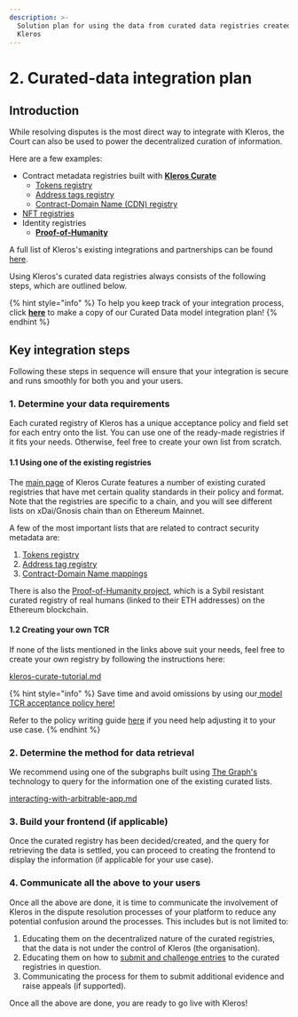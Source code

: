 ```yaml
---
description: >-
  Solution plan for using the data from curated data registries created using
  Kleros
---
```


# 2. Curated-data integration plan

## Introduction

While resolving disputes is the most direct way to integrate with Kleros, the Court can also be used to power the decentralized curation of information.&#x20;

Here are a few examples:

* Contract metadata registries built with [**Kleros Curate**](../../../products/curate/)
  * [Tokens registry](https://curate.kleros.io/tcr/100/0x70533554fe5c17CAf77fE530f77eAB933B92af60?ref=blog.kleros.io)
  * [Address tags registry](https://curate.kleros.io/tcr/100/0x66260C69d03837016d88c9877e61e08Ef74C59F2?ref=blog.kleros.io)
  * [Contract-Domain Name (CDN) registry](https://curate.kleros.io/tcr/100/0x957A53A994860BE4750810131d9c876b2f52d6E1?ref=blog.kleros.io)
* [NFT registries](https://www.reddit.com/r/loopringorg/comments/srji2h/introducing\_kleros\_curated\_nft\_registry\_a\_work\_in/)
* Identity registries
  * [**Proof-of-Humanity**](https://www.proofofhumanity.id/)

A full list of Kleros's existing integrations and partnerships can be found [here](../../live-and-upcoming-integrations.md).

Using Kleros's curated data registries always consists of the following steps, which are outlined below.

{% hint style="info" %}
To help you keep track of your integration process, click [**here**](https://docs.google.com/document/d/1al1JwX8LPQzNDKSmG\_IIiLwqwtEVhnlGX9K\_PI-o08M/copy?copyComments=true) to make a copy of our  Curated Data model integration plan!
{% endhint %}

## Key integration steps

Following these steps in sequence will ensure that your integration is secure and runs smoothly for both you and your users.

### 1. Determine your data requirements

Each curated registry of Kleros has a unique acceptance policy and field set for each entry onto the list. You can use one of the ready-made registries if it fits your needs. Otherwise, feel free to create your own list from scratch.&#x20;

#### 1.1 Using one of the existing registries

The [main page](https://curate.kleros.io/) of Kleros Curate features a number of existing curated registries that have met certain quality standards in their policy and format. Note that the registries are specific to a chain, and you will see different lists on xDai/Gnosis chain than on Ethereum Mainnet.&#x20;

A few of the most important lists that are related to contract security metadata are:

1. [Tokens registry](https://curate.kleros.io/tcr/100/0x70533554fe5c17CAf77fE530f77eAB933B92af60?ref=blog.kleros.io)&#x20;
2. [Address tag registry](https://curate.kleros.io/tcr/100/0x66260C69d03837016d88c9877e61e08Ef74C59F2?ref=blog.kleros.io)&#x20;
3. [Contract-Domain Name mappings](https://curate.kleros.io/tcr/100/0x957A53A994860BE4750810131d9c876b2f52d6E1?ref=blog.kleros.io)

There is also the [Proof-of-Humanity project](https://www.proofofhumanity.id/), which is a Sybil resistant curated registry of real humans (linked to their ETH addresses) on the Ethereum blockchain.

#### 1.2 Creating your own TCR

If none of the lists mentioned in the links above suit your needs, feel free to create your own registry by following the instructions here:

[kleros-curate-tutorial.md](../../../products/curate/kleros-curate-tutorial.md "mention")

{% hint style="info" %}
Save time and avoid omissions by using our[ model TCR acceptance policy here!](https://docs.google.com/document/d/1R-CyzbJYVkIlRM6JSUX-Gm1QAHsHe6PDdJ1uxeoNfjs/copy?copyComments=true)&#x20;

Refer to the policy writing guide [here](../../policy-writing-guide.md) if you need help adjusting it to your use case.
{% endhint %}

### 2. Determine the method for data retrieval

We recommend using one of the subgraphs built using [The Graph's](https://thegraph.com/en/) technology to query for the information one of the existing curated lists.&#x20;

[interacting-with-arbitrable-app.md](interacting-with-arbitrable-app.md "mention")

### 3. Build your frontend (if applicable)

Once the curated registry has been decided/created, and the query for retrieving the data is settled, you can proceed to creating the frontend to display the information (if applicable for your use case).

### 4. Communicate all the above to your users

Once all the above are done, it is time to communicate the involvement of Kleros in the dispute resolution processes of your platform to reduce any potential confusion around the processes. This includes but is not limited to:

1. Educating them on the decentralized nature of the curated registries, that the data is not under the control of Kleros (the organisation).
2. Educating them on how to [submit and challenge entries](../../../products/curate/kleros-curate-tutorial.md) to the curated registries in question.
3. Communicating the process for them to submit additional evidence and raise appeals (if supported).

Once all the above are done, you are ready to go live with Kleros!&#x20;
